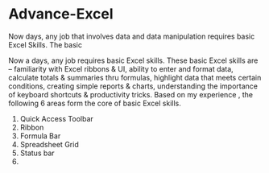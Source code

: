 # Advance-Excel
Now days, any job that involves data and data manipulation requires basic Excel Skills. The basic

Now a days, any job requires basic Excel skills. These basic Excel skills are – familiarity with Excel ribbons & UI, ability to enter and format data, calculate totals & summaries thru formulas, highlight data that meets certain conditions, creating simple reports & charts, understanding the importance of keyboard shortcuts & productivity tricks. Based on my experience , the following 6 areas form the core of basic Excel skills.
  1. Quick Access Toolbar
  2. Ribbon
  3. Formula Bar
  4. Spreadsheet Grid
  5. Status bar
  6. 
